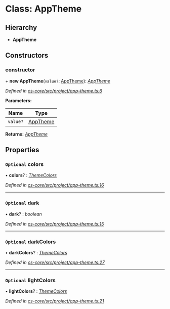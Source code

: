 # Class: AppTheme

## Hierarchy

* **AppTheme**

## Constructors

###  constructor

\+ **new AppTheme**(`value?`: [AppTheme](_cs_core_src_project_app_theme_.apptheme.md)): *[AppTheme](_cs_core_src_project_app_theme_.apptheme.md)*

*Defined in [cs-core/src/project/app-theme.ts:6](https://github.com/TNOCS/csnext/blob/40018c3a/packages/cs-core/src/project/app-theme.ts#L6)*

**Parameters:**

Name | Type |
------ | ------ |
`value?` | [AppTheme](_cs_core_src_project_app_theme_.apptheme.md) |

**Returns:** *[AppTheme](_cs_core_src_project_app_theme_.apptheme.md)*

## Properties

### `Optional` colors

• **colors**? : *[ThemeColors](_cs_core_src_project_theme_colors_.themecolors.md)*

*Defined in [cs-core/src/project/app-theme.ts:16](https://github.com/TNOCS/csnext/blob/40018c3a/packages/cs-core/src/project/app-theme.ts#L16)*

___

### `Optional` dark

• **dark**? : *boolean*

*Defined in [cs-core/src/project/app-theme.ts:15](https://github.com/TNOCS/csnext/blob/40018c3a/packages/cs-core/src/project/app-theme.ts#L15)*

___

### `Optional` darkColors

• **darkColors**? : *[ThemeColors](_cs_core_src_project_theme_colors_.themecolors.md)*

*Defined in [cs-core/src/project/app-theme.ts:27](https://github.com/TNOCS/csnext/blob/40018c3a/packages/cs-core/src/project/app-theme.ts#L27)*

___

### `Optional` lightColors

• **lightColors**? : *[ThemeColors](_cs_core_src_project_theme_colors_.themecolors.md)*

*Defined in [cs-core/src/project/app-theme.ts:21](https://github.com/TNOCS/csnext/blob/40018c3a/packages/cs-core/src/project/app-theme.ts#L21)*
